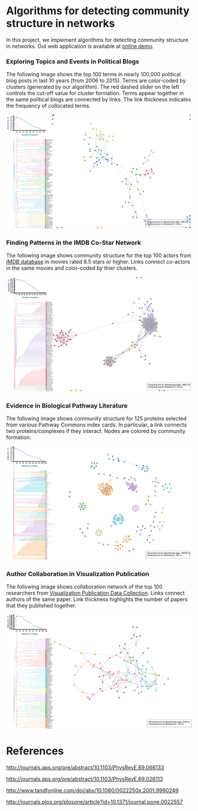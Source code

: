 # Algorithms for detecting community structure in networks
In this project, we implement algorithms for detecting community structure in networks. 
Out web application is available at [online demo](http://hexagon.esy.es/).

### Exploring Topics and Events in Political Blogs
The following image shows the top 100 terms in nearly 100,000 political blog posts in last 10 years (from 2006 to 2015). Terms are color-coded by clusters (generated by our algorithm). The red dashed slider on the left controls the cut-off value for cluster formation. Terms appear together in the same political blogs are connected by links. The link thickness indicates the frequency of collocated terms. 

![ScreenShot](https://github.com/iDataVisualizationLab/NetworkClustering/blob/master/figures/text_100.png)

### Finding Patterns in the IMDB Co-Star Network
The following image shows community structure for the top 100 actors from [IMDB database](http://www.imdb.com/interfaces) in movies rated 8.5 stars or higher. Links connect co-actors in the same movies and color-coded by thier clusters. 

![ScreenShot](https://github.com/iDataVisualizationLab/NetworkClustering/blob/master/figures/imdb_125.png)

### Evidence in Biological Pathway Literature
The following image shows community structure for 125 proteins selected from various Pathway Commons index cards. In particular, a link connects two proteins/complexes if they interact. Nodes are colored by community formation. 

![ScreenShot](https://github.com/iDataVisualizationLab/NetworkClustering/blob/master/figures/IndexCards.png)

### Author Collaboration in Visualization Publication
The following image shows collaboration network of the top 100 researchers from [Visualization Publication Data Collection](http://www.vispubdata.org/site/vispubdata/). Links connect authors of the same paper. Link thickness highlights the number of papers that they published together.

![ScreenShot](https://github.com/iDataVisualizationLab/NetworkClustering/blob/master/figures/vis_100.png)

# References

http://journals.aps.org/pre/abstract/10.1103/PhysRevE.69.066133

http://journals.aps.org/pre/abstract/10.1103/PhysRevE.69.026113

http://www.tandfonline.com/doi/abs/10.1080/0022250x.2001.9990249

http://journals.plos.org/plosone/article?id=10.1371/journal.pone.0022557
